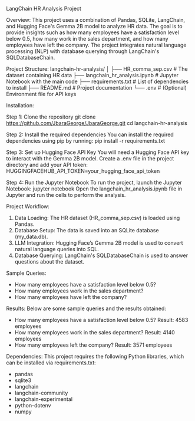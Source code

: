 
LangChain HR Analysis Project

Overview:
This project uses a combination of Pandas, SQLite, LangChain, and Hugging Face's Gemma 2B model to analyze HR data. 
The goal is to provide insights such as how many employees have a satisfaction level below 0.5, how many work in the sales department, 
and how many employees have left the company. The project integrates natural language processing (NLP) with database querying through 
LangChain's SQLDatabaseChain.

Project Structure:
langchain-hr-analysis/
│
├── HR_comma_sep.csv          # The dataset containing HR data
├── langchain_hr_analysis.ipynb  # Jupyter Notebook with the main code
├── requirements.txt          # List of dependencies to install
├── README.md                 # Project documentation
└── .env                      # (Optional) Environment file for API keys

Installation:

Step 1: Clone the repository
git clone https://github.com/JbaraGeorge/JbaraGeorge.git
cd langchain-hr-analysis

Step 2: Install the required dependencies
You can install the required dependencies using pip by running:
pip install -r requirements.txt

Step 3: Set up Hugging Face API Key
You will need a Hugging Face API key to interact with the Gemma 2B model. Create a .env file in the project directory and add your API token:
HUGGINGFACEHUB_API_TOKEN=your_hugging_face_api_token

Step 4: Run the Jupyter Notebook
To run the project, launch the Jupyter Notebook:
jupyter notebook
Open the langchain_hr_analysis.ipynb file in Jupyter and run the cells to perform the analysis.

Project Workflow:
1. Data Loading: The HR dataset (HR_comma_sep.csv) is loaded using Pandas.
2. Database Setup: The data is saved into an SQLite database (my_data.db).
3. LLM Integration: Hugging Face’s Gemma 2B model is used to convert natural language queries into SQL.
4. Database Querying: LangChain's SQLDatabaseChain is used to answer questions about the dataset.

Sample Queries:
- How many employees have a satisfaction level below 0.5?
- How many employees work in the sales department?
- How many employees have left the company?

Results:
Below are some sample queries and the results obtained:
- How many employees have a satisfaction level below 0.5?
  Result: 4583 employees
- How many employees work in the sales department?
  Result: 4140 employees
- How many employees left the company?
  Result: 3571 employees

Dependencies:
This project requires the following Python libraries, which can be installed via requirements.txt:
- pandas
- sqlite3
- langchain
- langchain-community
- langchain-experimental
- python-dotenv
- numpy

